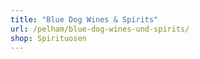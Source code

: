 ```yaml
---
title: "Blue Dog Wines & Spirits"
url: /pelham/blue-dog-wines-und-spirits/
shop: Spirituosen
---
```

